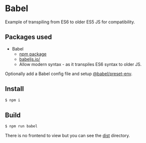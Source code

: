 # Babel

Example of transpiling from ES6 to older ES5 JS for compatibility.


## Packages used

- Babel
    - [npm package](https://www.npmjs.com/package/Babel)
    - [babeljs.io/](https://babeljs.io/)
    - Allow modern syntax - as it transpiles ES6 syntax to older JS.

Optionally add a Babel config file and setup [@babel/preset-env](https://babeljs.io/docs/en/babel-preset-env).


## Install

```sh
$ npm i
```


## Build

```sh
$ npm run babel
```

There is no frontend to view but you can see the [dist](dist/) directory.